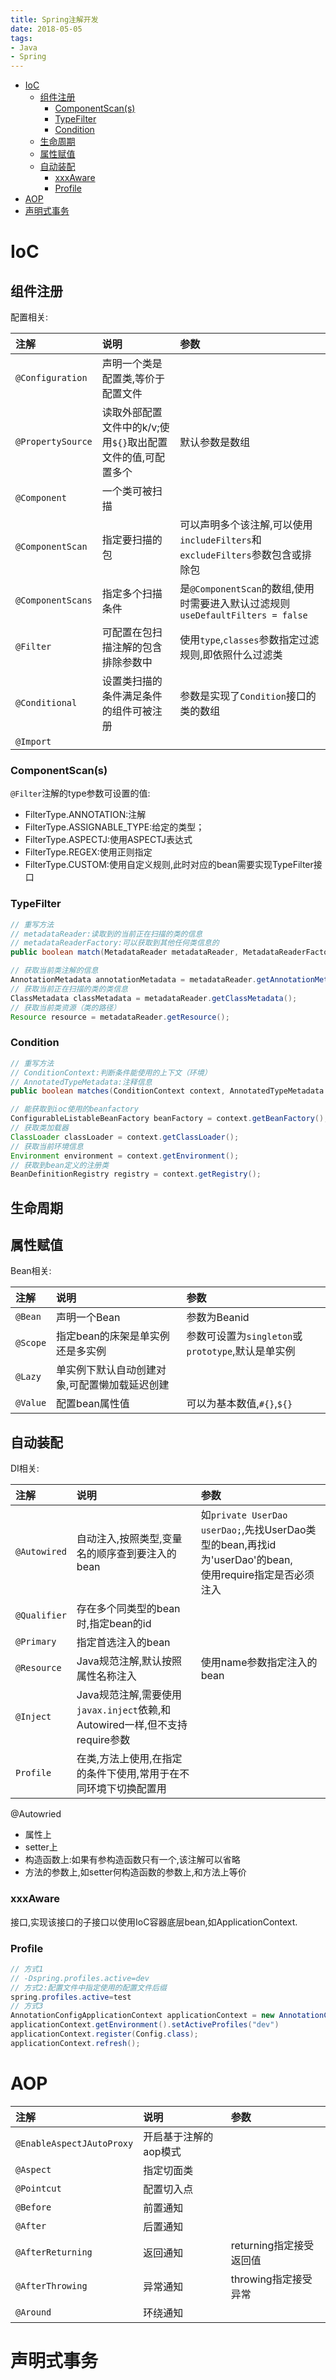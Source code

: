 ```yaml
---
title: Spring注解开发
date: 2018-05-05
tags:
- Java
- Spring
---
```


<!-- TOC -->

- [IoC](#ioc)
    - [组件注册](#组件注册)
        - [ComponentScan(s)](#componentscans)
        - [TypeFilter](#typefilter)
        - [Condition](#condition)
    - [生命周期](#生命周期)
    - [属性赋值](#属性赋值)
    - [自动装配](#自动装配)
        - [xxxAware](#xxxaware)
        - [Profile](#profile)
- [AOP](#aop)
- [声明式事务](#声明式事务)

<!-- /TOC -->

# IoC

## 组件注册

配置相关:

| 注解              | 说明                                                         | 参数                                                         |
| :---------------- | :----------------------------------------------------------- | :----------------------------------------------------------- |
| `@Configuration`  | 声明一个类是配置类,等价于配置文件                            |                                                              |
| `@PropertySource` | 读取外部配置文件中的k/v;使用`${}`取出配置文件的值,可配置多个 | 默认参数是数组                                               |
| `@Component`      | 一个类可被扫描                                               |                                                              |
| `@ComponentScan`  | 指定要扫描的包                                               | 可以声明多个该注解,可以使用`includeFilters`和`excludeFilters`参数包含或排除包 |
| `@ComponentScans` | 指定多个扫描条件                                             | 是`@ComponentScan`的数组,使用时需要进入默认过滤规则`useDefaultFilters = false` |
| `@Filter`         | 可配置在包扫描注解的包含排除参数中                           | 使用`type`,`classes`参数指定过滤规则,即依照什么过滤类        |
| `@Conditional`    | 设置类扫描的条件满足条件的组件可被注册                       | 参数是实现了`Condition`接口的类的数组                        |
| `@Import`         |                                                              |                                                              |

### ComponentScan(s)

`@Filter`注解的type参数可设置的值:
* FilterType.ANNOTATION:注解
* FilterType.ASSIGNABLE_TYPE:给定的类型；
* FilterType.ASPECTJ:使用ASPECTJ表达式
* FilterType.REGEX:使用正则指定
* FilterType.CUSTOM:使用自定义规则,此时对应的bean需要实现TypeFilter接口

### TypeFilter

```Java
// 重写方法
// metadataReader:读取到的当前正在扫描的类的信息
// metadataReaderFactory:可以获取到其他任何类信息的
public boolean match(MetadataReader metadataReader, MetadataReaderFactory metadataReaderFactory)
```

```Java
// 获取当前类注解的信息
AnnotationMetadata annotationMetadata = metadataReader.getAnnotationMetadata();
// 获取当前正在扫描的类的类信息
ClassMetadata classMetadata = metadataReader.getClassMetadata();
// 获取当前类资源（类的路径）
Resource resource = metadataReader.getResource();
```

### Condition

```Java
// 重写方法
// ConditionContext:判断条件能使用的上下文（环境）
// AnnotatedTypeMetadata:注释信息
public boolean matches(ConditionContext context, AnnotatedTypeMetadata metadata)
```

```Java
// 能获取到ioc使用的beanfactory
ConfigurableListableBeanFactory beanFactory = context.getBeanFactory();
// 获取类加载器
ClassLoader classLoader = context.getClassLoader();
// 获取当前环境信息
Environment environment = context.getEnvironment();
// 获取到bean定义的注册类
BeanDefinitionRegistry registry = context.getRegistry();
```

## 生命周期

## 属性赋值

Bean相关:

| 注解     | 说明                                          | 参数                                              |
| :------- | :-------------------------------------------- | :------------------------------------------------ |
| `@Bean`  | 声明一个Bean                                  | 参数为Beanid                                      |
| `@Scope` | 指定bean的床架是单实例还是多实例              | 参数可设置为`singleton`或`prototype`,默认是单实例 |
| `@Lazy`  | 单实例下默认自动创建对象,可配置懒加载延迟创建 |                                                   |
| `@Value` | 配置bean属性值                                | 可以为基本数值,`#{}`,`${}`                        |


## 自动装配

DI相关:

| 注解         | 说明                                                         | 参数                                                         |
| :----------- | :----------------------------------------------------------- | :----------------------------------------------------------- |
| `@Autowired` | 自动注入,按照类型,变量名的顺序查到要注入的bean               | 如`private UserDao userDao;`,先找UserDao类型的bean,再找id为'userDao'的bean,<br/>使用require指定是否必须注入 |
| `@Qualifier` | 存在多个同类型的bean时,指定bean的id                          |                                                              |
| `@Primary`   | 指定首选注入的bean                                           |                                                              |
| `@Resource`  | Java规范注解,默认按照属性名称注入                            | 使用name参数指定注入的bean                                   |
| `@Inject`    | Java规范注解,需要使用`javax.inject`依赖,和Autowired一样,但不支持require参数 |                                                              |
| `Profile`    | 在类,方法上使用,在指定的条件下使用,常用于在不同环境下切换配置用 |                                                              |


@Autowried

* 属性上
* setter上
* 构造函数上:如果有参构造函数只有一个,该注解可以省略
* 方法的参数上,如setter何构造函数的参数上,和方法上等价

### xxxAware

接口,实现该接口的子接口以使用IoC容器底层bean,如ApplicationContext.

### Profile

```Java
// 方式1
// -Dspring.profiles.active=dev
// 方式2:配置文件中指定使用的配置文件后缀
spring.profiles.active=test
// 方式3
AnnotationConfigApplicationContext applicationContext = new AnnotationConfigApplicationContext();
applicationContext.getEnvironment().setActiveProfiles("dev")
applicationContext.register(Config.class);
applicationContext.refresh();
```

# AOP

| 注解                      | 说明                  | 参数                    |
| :------------------------ | :-------------------- | :---------------------- |
| `@EnableAspectJAutoProxy` | 开启基于注解的aop模式 |                         |
| `@Aspect`                 | 指定切面类            |                         |
| `@Pointcut`               | 配置切入点            |                         |
| `@Before`                 | 前置通知              |                         |
| `@After`                  | 后置通知              |                         |
| `@AfterReturning`         | 返回通知              | returning指定接受返回值 |
| `@AfterThrowing`          | 异常通知              | throwing指定接受异常    |
| `@Around`                 | 环绕通知              |                         |

# 声明式事务



